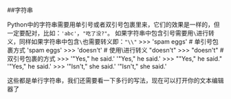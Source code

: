 ##字符串

Python中的字符串需要用单引号或者双引号包裹里来，它们的效果是一样的，但一定要配对，比如：`'abc'`，`"吃了没?"`。
 如果字符串中包含引号需要用`\`进行转义，同样如果字符串中包含`\`也需要转义即：`"\\"`
    >>> 'spam eggs'  # 单引号包裹方式
    'spam eggs'
    >>> 'doesn\'t'  # 使用\进行转义
    "doesn't"
    >>> "doesn't"  # 双引号包裹的方式
    >>> '"Yes," he said.'
    '"Yes," he said.'
    >>> "\"Yes,\" he said."
    '"Yes," he said.'
    >>> '"Isn\'t," she said.'
    '"Isn\'t," she said.'

这些都是单行字符串，我们还需要看一下多行的写法，现在可以打开你的文本编辑器了
